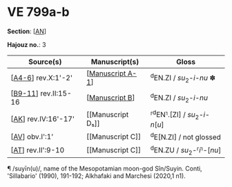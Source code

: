 # VE 799a-b

**Section**: [[AN]]

**Hajouz no.**: 3

|       Source(s)        |   Manuscript(s)    |                  Gloss                   |
| ---------------------- | ------------------ | ---------------------------------------- |
| [[A4-6]] rev.X:1'-2'   | [[Manuscript A-1]] | <sup>d</sup>EN.ZI / *su*<sub>2</sub>-*i-nu* ✽       |
| [[B9-11]] rev.II:15-16 | [[Manuscript B]]   | <sup>d</sup>EN.ZI / *su*<sub>2</sub>-*i-nu*         |
| [[AK]] rev.IV:16'-17'  | [[Manuscript D₅]]  | ⸢<sup>d</sup>EN⸣.[ZI] / *su*<sub>2</sub>-*i-n*[*u*] |
| [[AV]] obv.I':1'       | [[Manuscript C]]   | <sup>d</sup>E[N.ZI] / not glossed        |
| [[AT]] rev.II':9-10    | [[Manuscript C]]   | <sup>d</sup>EN.ZU / *su*<sub>2</sub>-⸢*i*⸣-[*nu*] |

¶ /suyīn(u)/, name of the Mesopotamian moon-god Sîn/Suyin. Conti, 'Sillabario' (1990), 191-192; Alkhafaki and Marchesi (2020,1 n1).

[//begin]: # "Autogenerated link references for markdown compatibility"
[AN]: AN "AN"
[A4-6]: A4-6 "MEE 4, 4 + MEE 4, 5 + MEE 4, 6 = TM.75.G.2000+TM.75.G.2005+TM.75.G.2006"
[Manuscript A-1]: <Manuscript A-1> "Manuscript A-1"
[B9-11]: B9-11 "MEE 4, 9 + MEE 4, 10 + MEE 4, 11 = TM.75.G.2004+TM.75.G.2001+TM.75.G.2003"
[Manuscript B]: <Manuscript B> "Manuscript B"
[AK]: AK "MEE 4, 47 + MEE 4, 48 = TM.75.G.1825+TM.75.G.3131"
[AV]: AV "MEE 4 59 = TM.75.G.11244"
[AT]: AT "MEE 4 57 = TM.75.G.3171"
[//end]: # "Autogenerated link references"
